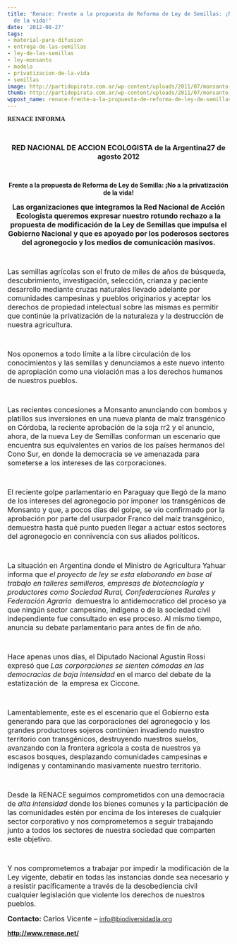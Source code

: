 ```yaml
---
title: 'Renace: Frente a la propuesta de Reforma de Ley de Semillas: ¡No a la privatización
  de la vida!'
date: '2012-08-27'
tags:
- material-para-difusion
- entrega-de-las-semillas
- ley-de-las-semillas
- ley-monsanto
- modelo
- privatizacion-de-la-vida
- semillas
image: http://partidopirata.com.ar/wp-content/uploads/2011/07/monsanto-skull-and-bones1.jpg
thumb: http://partidopirata.com.ar/wp-content/uploads/2011/07/monsanto-skull-and-bones1-150x150.jpg
wppost_name: renace-frente-a-la-propuesta-de-reforma-de-ley-de-semillas-no-a-la-privatizacion-de-la-vida
---
```


<strong><span style="font-family: Times New Roman;">RENACE INFORMA</span></strong>
<p align="center"><span style="font-family: Times New Roman; font-size: medium;"> </span></p>
<p align="center"><span style="font-size: medium;"><strong>RED NACIONAL DE ACCION ECOLOGISTA de la Argentina27 de agosto 2012</strong></span></p>
<p align="center"><span style="font-family: Times New Roman; font-size: medium;"> </span></p>
<p align="center"><strong>Frente a la propuesta de Reforma de Ley de Semilla: ¡No a la privatización de la vida!</strong></p>
<p align="center"><strong><span style="font-size: medium;">Las organizaciones que integramos la Red Nacional de Acción Ecologista queremos expresar nuestro rotundo rechazo a la propuesta de modificación de la Ley de Semillas que impulsa el Gobierno Nacional y que es apoyado por los poderosos sectores del agronegocio y los medios de comunicación masivos.</span></strong></p>
<span style="font-family: Times New Roman; font-size: medium;"> </span>

<span style="font-size: medium;">Las semillas agrícolas son el fruto de miles de años de búsqueda, descubrimiento, investigación, selección, crianza y paciente desarrollo mediante cruzas naturales llevado adelante por comunidades campesinas y pueblos originarios y aceptar los derechos de propiedad intelectual sobre las mismas es permitir que continúe la privatización de la naturaleza y la destrucción de nuestra agricultura.</span>

<span style="font-family: Times New Roman; font-size: medium;"> </span>

<span style="font-size: medium;">Nos oponemos a todo límite a la libre circulación de los conocimientos y las semillas y denunciamos a este nuevo intento de apropiación como una violación mas a los derechos humanos de nuestros pueblos. </span>

<span style="font-family: Times New Roman; font-size: medium;"> </span>

<span style="font-size: medium;">Las recientes concesiones a Monsanto anunciando con bombos y platillos sus inversiones en una nueva planta de maíz transgénico en Córdoba, la reciente aprobación de la soja rr2 y el anuncio, ahora, de la nueva Ley de Semillas conforman un escenario que encuentra sus equivalentes en varios de los países hermanos del Cono Sur, en donde la democracia se ve amenazada para someterse a los intereses de las corporaciones.</span>

<span style="font-family: Times New Roman; font-size: medium;"> </span>

<span style="font-size: medium;">El reciente golpe parlamentario en Paraguay que llegó de la mano de los intereses del agronegocio por imponer los transgénicos de Monsanto y que, a pocos días del golpe, se vio confirmado por la aprobación por parte del usurpador Franco del maíz transgénico, demuestra hasta qué punto pueden llegar a actuar estos sectores del agronegocio en connivencia con sus aliados políticos.</span>

<span style="font-family: Times New Roman; font-size: medium;"> </span>

<span style="font-size: medium;">La situación en Argentina donde el Ministro de Agricultura Yahuar informa que <em>el proyecto de ley se esta elaborando en base al trabajo en talleres semilleros, empresas de biotecnología y productores como Sociedad Rural, Confederaciones Rurales y Federación Agraria </em> demuestra lo antidemocratico del proceso ya que ningún sector campesino, indígena o de la sociedad civil independiente fue consultado en ese proceso. Al mismo tiempo, anuncia su debate parlamentario para antes de fin de año.</span>

<span style="font-family: Times New Roman; font-size: medium;"> </span>

<span style="font-size: medium;">Hace apenas unos días, el Diputado Nacional Agustín Rossi expresó que <em>Las corporaciones se sienten cómodas en las democracias de baja intensidad</em> en el marco del debate de la estatización de  la empresa ex Ciccone. </span>

<span style="font-family: Times New Roman; font-size: medium;"> </span>

<span style="font-size: medium;">Lamentablemente, este es el escenario que el Gobierno esta generando para que las corporaciones del agronegocio y los grandes productores sojeros continúen invadiendo nuestro territorio con transgénicos, destruyendo nuestros suelos, avanzando con la frontera agrícola a costa de nuestros ya escasos bosques, desplazando comunidades campesinas e indígenas y contaminando masivamente nuestro territorio.</span>

<span style="font-family: Times New Roman; font-size: medium;"> </span>

<span style="font-size: medium;">Desde la RENACE seguimos comprometidos con una democracia de <em>alta intensidad</em> donde los bienes comunes y la participación de las comunidades estén por encima de los intereses de cualquier sector corporativo y nos comprometemos a seguir trabajando junto a todos los sectores de nuestra sociedad que comparten este objetivo.</span>

<span style="font-family: Times New Roman; font-size: medium;"> </span>

<span style="font-size: medium;">Y nos comprometemos a trabajar por impedir la modificación de la Ley vigente, debatir en todas las instancias donde sea necesario y a resistir pacíficamente a través de la desobediencia civil cualquier legislación que violente los derechos de nuestros pueblos.</span>

<strong><span style="font-size: medium;">Contacto:</span></strong>
<span style="font-size: medium;">Carlos Vicente – </span><a href="mailto:info@biodiversidadla.org" target="_blank"><span style="font-size: medium;">info@biodiversidadla.org</span></a>

<strong><a href="http://www.renace.net/" target="_blank"><span style="font-size: medium;">http://www.renace.net/</span></a></strong>

